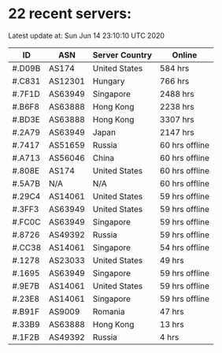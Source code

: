 # 22 recent servers:

Latest update at: Sun Jun 14 23:10:10 UTC 2020

| ID | ASN | Server Country | Online |
| -- | --- | -------------- | ------ |
| #.D09B | AS174 | United States | 584 hrs |
| #.C831 | AS12301 | Hungary | 766 hrs |
| #.7F1D | AS63949 | Singapore | 2488 hrs |
| #.B6F8 | AS63888 | Hong Kong | 2238 hrs |
| #.BD3E | AS63888 | Hong Kong | 3307 hrs |
| #.2A79 | AS63949 | Japan | 2147 hrs |
| #.7417 | AS51659 | Russia | 60 hrs offline |
| #.A713 | AS56046 | China | 60 hrs offline |
| #.808E | AS174 | United States | 60 hrs offline |
| #.5A7B | N/A | N/A | 60 hrs offline |
| #.29C4 | AS14061 | United States | 59 hrs offline |
| #.3FF3 | AS63949 | United States | 59 hrs offline |
| #.FC0C | AS63949 | Singapore | 59 hrs offline |
| #.8726 | AS49392 | Russia | 59 hrs offline |
| #.CC38 | AS14061 | Singapore | 54 hrs offline |
| #.1278 | AS23033 | United States | 49 hrs |
| #.1695 | AS63949 | Singapore | 59 hrs offline |
| #.9E7B | AS14061 | United States | 59 hrs offline |
| #.23E8 | AS14061 | Singapore | 59 hrs offline |
| #.B91F | AS9009 | Romania | 47 hrs |
| #.33B9 | AS63888 | Hong Kong | 13 hrs |
| #.1F2B | AS49392 | Russia | 4 hrs |


